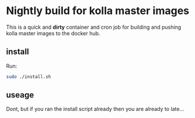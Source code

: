 # Nightly build for kolla master images

This is a quick and **dirty** container and cron job for building and pushing
kolla master images to the docker hub.

## install
Run:

``` bash
sudo ./install.sh
```

## useage
Dont, but if you ran the install script already then you are already to late...
